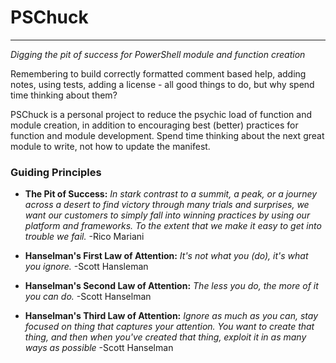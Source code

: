 # PSChuck
---
*Digging the pit of success for PowerShell module and function creation*

Remembering to build correctly formatted comment based help, adding notes, using tests, adding a license - all good things to do, but why spend time thinking about them? 

PSChuck is a personal project to reduce the psychic load of function and module creation, in addition to encouraging best (better) practices for function and module development. Spend time thinking about the next great module to write, not how to update the manifest.

### Guiding Principles
- **The Pit of Success:** *In stark contrast to a summit, a peak, or a journey across a desert to find victory through many trials and surprises, we want our customers to simply fall into winning practices by using our platform and frameworks. To the extent that we make it easy to get into trouble we fail.* -Rico Mariani

- **Hanselman's First Law of Attention:** *It's not what you (do), it's what you ignore.* -Scott Hansleman

- **Hanselman's Second Law of Attention:** *The less you do, the more of it you can do.* -Scott Hanselman 

- **Hanselman's Third Law of Attention:** *Ignore as much as you can, stay focused on thing that captures your attention. You want to create that thing, and then when you've created that thing, exploit it in as many ways as possible* -Scott Hanselman 

 
